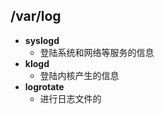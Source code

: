 ## /var/log
- **syslogd**
	- 登陆系统和网络等服务的信息
- **klogd**
	- 登陆内核产生的信息
- **logrotate**
	- 进行日志文件的
<!--stackedit_data:
eyJoaXN0b3J5IjpbLTk4NDM2NTI5LDE5Mzg3NzU0NDZdfQ==
-->